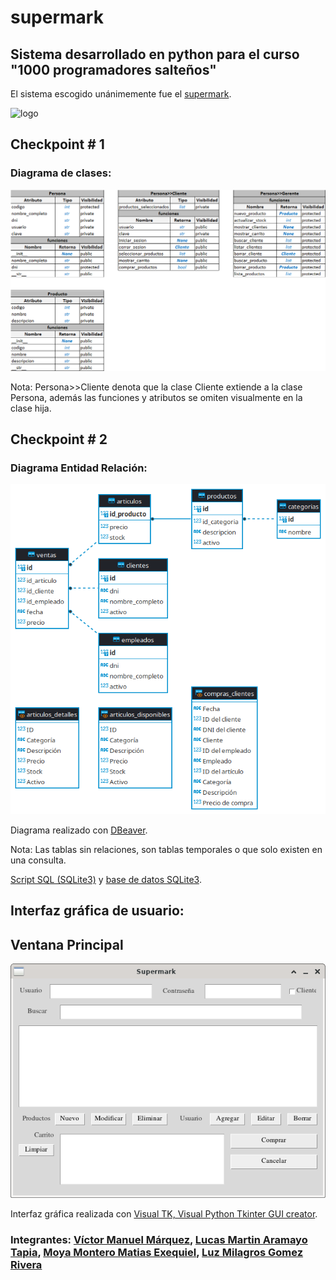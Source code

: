 # supermark

## Sistema desarrollado en python para el curso "1000 programadores salteños"

El sistema escogido unánimemente fue el [supermark](docs/Proyecto_SG_Supermark-_Com_MyJ-Python-2022.docx__22__0.pdf).

![logo](docs/logo_supermark.avif "Logo para el proyecto")

## Checkpoint # 1

### Diagrama de clases:
![Diagrama de clases inicial](docs/diagrama_de_clases_vmm.png "Diagrama de clases v2 de Víctor Manuel Márquez")

Nota: Persona>>Cliente denota que la clase Cliente extiende a la clase Persona, además las funciones y atributos se omiten visualmente en la clase hija.

## Checkpoint # 2

### Diagrama Entidad Relación:
![Diagrama Entidad Relación inicial](docs/DER-supermark.png "Diagramas Entidad Relación inicial de Víctor Manuel Márquez")

Diagrama realizado con [DBeaver](https://dbeaver.io/).

Nota: Las tablas sin relaciones, son tablas temporales o que solo existen en una consulta.

[Script SQL (SQLite3)](src/supermark.sql) y [base de datos SQLite3](src/supermark.db).

## Interfaz gráfica de usuario:

## Ventana Principal

![Ventana principal del sistema Supermark](docs/main-gui-supermark-01.png "Captura del diseño preliminar")

Interfaz gráfica realizada con [Visual TK, Visual Python Tkinter GUI creator](https://visualtk.com/).

### Integrantes: [Víctor Manuel Márquez](https://github.com/victorManuelMarquez), [Lucas Martin Aramayo Tapia](https://github.com/LTapia2501), [Moya Montero Matias Exequiel](https://github.com/Mmoya123), [Luz Milagros Gomez Rivera](https://github.com/luzzgomez) 
